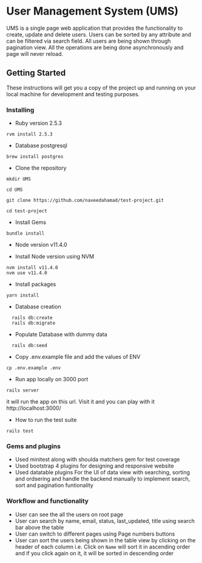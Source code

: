 # User Management System (UMS)

UMS is a single page web application that provides the functionality to create, update and delete users. Users can be sorted by any attribute and can be filtered via search field. All users are being shown through pagination view. All the operations are being done asynchronously and page will never reload.


## Getting Started

These instructions will get you a copy of the project up and running on your local machine for development and testing purposes.

### Installing


* Ruby version
 2.5.3

 ```
 rvm install 2.5.3
 ```
* Database
postgresql

```
brew install postgres
```


* Clone the repository


```
mkdir UMS

cd UMS

git clone https://github.com/naveedahamad/test-project.git

cd test-project
```

* Install Gems
```
bundle install
```

* Node version
v11.4.0

* Install Node version using NVM
```
nvm install v11.4.0
nvm use v11.4.0
```

* Install packages
```
yarn install
```


* Database creation

```
  rails db:create
  rails db:migrate
```

* Populate Database with dummy data
```
  rails db:seed
```
* Copy .env.example file and add the values of ENV
```
cp .env.example .env
```

* Run app locally on 3000 port

```
rails server
```

it will run the app on this url. Visit it and you can play with it
http://localhost:3000/

* How to run the test suite

```
rails test
```

### Gems and plugins
- Used minitest along with shoulda matchers gem for test coverage
- Used bootstrap 4 plugins for designing and responsive website
- Used datatable plugins For the UI of data view with searching, sorting and ordsering and handle the backend manually to implement search, sort and pagination funtionality

### Workflow and functionality

- User can see the all the users on root page
- User can search by name, email, status, last_updated, title using search bar above the table
- User can switch to different pages using Page numbers buttons
- User can sort the users being shown in the table view by clicking on the header of each column i.e. Click on `Name` will sort it in ascending order and if you click again on it, it will be sorted in descending order

